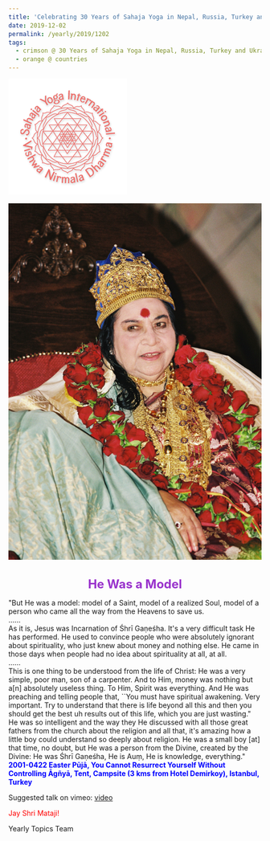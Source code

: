 ```yaml
---
title: 'Celebrating 30 Years of Sahaja Yoga in Nepal, Russia, Turkey and Ukraine, Post 22'
date: 2019-12-02
permalink: /yearly/2019/1202
tags:
  - crimson @ 30 Years of Sahaja Yoga in Nepal, Russia, Turkey and Ukraine
  - orange @ countries
---
```


![PICTURE 9](/images/image9.png)

<div style="text-align: center"><img src="/images/image258.png" /></div>

<!-- ![PICTURE 44](/images/image.png),width="500" -->

<br>
<p style="color:DarkOrchid; text-align:center">
<font size="+2"><b>He Was a Model</b><br></font>
</p>

<p>
"But He was a model: model of a Saint, model of a realized Soul, model of a person who came all the way from the Heavens to save us.<br>
......<br>
As it is, Jesus was Incarnation of Śhrī Gaṇeśha. It's a very difficult task He has performed. He used to convince people who were absolutely ignorant about spirituality, who just knew about money and nothing else. He came in those days when people had no idea about spirituality at all, at all.<br>
......<br>
This is one thing to be understood from the life of Christ: He was a very simple, poor man, son of a carpenter. And to Him, money was nothing but a[n] absolutely useless thing. To Him, Spirit was everything. And He was preaching and telling people that, ``You must have spiritual awakening. Very important. Try to understand that there is life beyond all this and then you should get the best uh results out of this life, which you are just wasting."<br>
He was so intelligent and the way they He discussed with all those great fathers from the church about the religion and all that, it's amazing how a little boy could understand so deeply about religion. He was a small boy [at] that time, no doubt, but He was a person from the Divine, created by the Divine: He was Śhrī Gaṇeśha, He is Auṃ, He is knowledge, everything."<br>
<font color="blue"><b>2001-0422 Easter Pūjā, You Cannot Resurrect Yourself Without Controlling Āgñyā, Tent, Campsite (3 kms from Hotel Demirkoy), Istanbul, Turkey</b></font><br>
</p>

Suggested talk on vimeo: <a href="https://vimeo.com/22313629"> video</a><br>

<p style="color:red;">Jay Shri Mataji!<br></p>

Yearly Topics Team